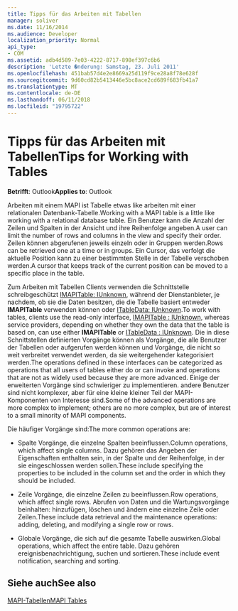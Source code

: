 ```yaml
---
title: Tipps für das Arbeiten mit Tabellen
manager: soliver
ms.date: 11/16/2014
ms.audience: Developer
localization_priority: Normal
api_type:
- COM
ms.assetid: adb4d589-7e03-4222-8717-898ef397c6b6
description: 'Letzte �nderung: Samstag, 23. Juli 2011'
ms.openlocfilehash: 451bab57d4e2e8669a25d119f9ce28a8f78e628f
ms.sourcegitcommit: 9d60cd82b5413446e5bc8ace2cd689f683fb41a7
ms.translationtype: MT
ms.contentlocale: de-DE
ms.lasthandoff: 06/11/2018
ms.locfileid: "19795722"
---
```

# <a name="tips-for-working-with-tables"></a><span data-ttu-id="a8cca-103">Tipps für das Arbeiten mit Tabellen</span><span class="sxs-lookup"><span data-stu-id="a8cca-103">Tips for Working with Tables</span></span>

  
  
<span data-ttu-id="a8cca-104">**Betrifft**: Outlook</span><span class="sxs-lookup"><span data-stu-id="a8cca-104">**Applies to**: Outlook</span></span> 
  
<span data-ttu-id="a8cca-105">Arbeiten mit einem MAPI ist Tabelle etwas like arbeiten mit einer relationalen Datenbank-Tabelle.</span><span class="sxs-lookup"><span data-stu-id="a8cca-105">Working with a MAPI table is a little like working with a relational database table.</span></span> <span data-ttu-id="a8cca-106">Ein Benutzer kann die Anzahl der Zeilen und Spalten in der Ansicht und ihre Reihenfolge angeben.</span><span class="sxs-lookup"><span data-stu-id="a8cca-106">A user can limit the number of rows and columns in the view and specify their order.</span></span> <span data-ttu-id="a8cca-107">Zeilen können abgerufenen jeweils einzeln oder in Gruppen werden.</span><span class="sxs-lookup"><span data-stu-id="a8cca-107">Rows can be retrieved one at a time or in groups.</span></span> <span data-ttu-id="a8cca-108">Ein Cursor, das verfolgt die aktuelle Position kann zu einer bestimmten Stelle in der Tabelle verschoben werden.</span><span class="sxs-lookup"><span data-stu-id="a8cca-108">A cursor that keeps track of the current position can be moved to a specific place in the table.</span></span> 
  
<span data-ttu-id="a8cca-109">Zum Arbeiten mit Tabellen Clients verwenden die Schnittstelle schreibgeschützt [IMAPITable: IUnknown](imapitableiunknown.md), während der Dienstanbieter, je nachdem, ob sie die Daten besitzen, die die Tabelle basiert entweder **IMAPITable** verwenden können oder [ITableData: IUnknown](itabledataiunknown.md).</span><span class="sxs-lookup"><span data-stu-id="a8cca-109">To work with tables, clients use the read-only interface, [IMAPITable : IUnknown](imapitableiunknown.md), whereas service providers, depending on whether they own the data that the table is based on, can use either **IMAPITable** or [ITableData : IUnknown](itabledataiunknown.md).</span></span> <span data-ttu-id="a8cca-110">Die in diese Schnittstellen definierten Vorgänge können als Vorgänge, die alle Benutzer der Tabellen oder aufgerufen werden können und Vorgänge, die nicht so weit verbreitet verwendet werden, da sie weitergehender kategorisiert werden.</span><span class="sxs-lookup"><span data-stu-id="a8cca-110">The operations defined in these interfaces can be categorized as operations that all users of tables either do or can invoke and operations that are not as widely used because they are more advanced.</span></span> <span data-ttu-id="a8cca-111">Einige der erweiterten Vorgänge sind schwieriger zu implementieren. andere Benutzer sind nicht komplexer, aber für eine kleine kleiner Teil der MAPI-Komponenten von Interesse sind.</span><span class="sxs-lookup"><span data-stu-id="a8cca-111">Some of the advanced operations are more complex to implement; others are no more complex, but are of interest to a small minority of MAPI components.</span></span> 
  
<span data-ttu-id="a8cca-112">Die häufiger Vorgänge sind:</span><span class="sxs-lookup"><span data-stu-id="a8cca-112">The more common operations are:</span></span>
  
- <span data-ttu-id="a8cca-113">Spalte Vorgänge, die einzelne Spalten beeinflussen.</span><span class="sxs-lookup"><span data-stu-id="a8cca-113">Column operations, which affect single columns.</span></span> <span data-ttu-id="a8cca-114">Dazu gehören das Angeben der Eigenschaften enthalten sein, in der Spalte und der Reihenfolge, in der sie eingeschlossen werden sollen.</span><span class="sxs-lookup"><span data-stu-id="a8cca-114">These include specifying the properties to be included in the column set and the order in which they should be included.</span></span>
    
- <span data-ttu-id="a8cca-115">Zeile Vorgänge, die einzelne Zeilen zu beeinflussen.</span><span class="sxs-lookup"><span data-stu-id="a8cca-115">Row operations, which affect single rows.</span></span> <span data-ttu-id="a8cca-116">Abrufen von Daten und die Wartungsvorgänge beinhalten: hinzufügen, löschen und ändern eine einzelne Zeile oder Zeilen.</span><span class="sxs-lookup"><span data-stu-id="a8cca-116">These include data retrieval and the maintenance operations: adding, deleting, and modifying a single row or rows.</span></span>
    
- <span data-ttu-id="a8cca-117">Globale Vorgänge, die sich auf die gesamte Tabelle auswirken.</span><span class="sxs-lookup"><span data-stu-id="a8cca-117">Global operations, which affect the entire table.</span></span> <span data-ttu-id="a8cca-118">Dazu gehören ereignisbenachrichtigung, suchen und sortieren.</span><span class="sxs-lookup"><span data-stu-id="a8cca-118">These include event notification, searching and sorting.</span></span>
    
## <a name="see-also"></a><span data-ttu-id="a8cca-119">Siehe auch</span><span class="sxs-lookup"><span data-stu-id="a8cca-119">See also</span></span>



[<span data-ttu-id="a8cca-120">MAPI-Tabellen</span><span class="sxs-lookup"><span data-stu-id="a8cca-120">MAPI Tables</span></span>](mapi-tables.md)

